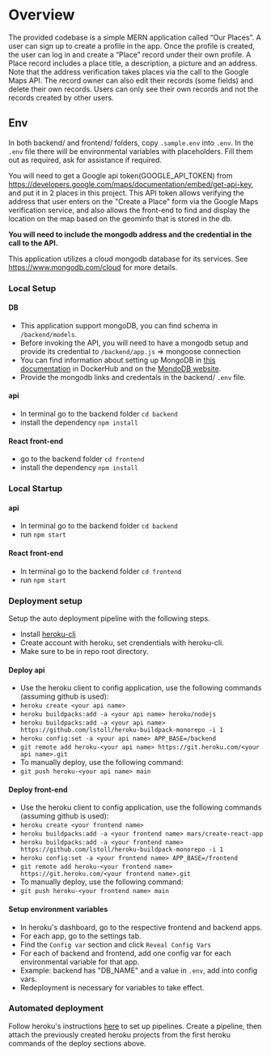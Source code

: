 # Overview

The provided codebase is a simple MERN application called “Our Places”. A user can sign up to create a profile in the app. Once the profile is created, the user can log in and create a “Place” record under their own profile. A Place record includes a place title, a description, a picture and an address. Note that the address verification takes places via the call to the Google Maps API. The record owner can also edit their records (some fields) and delete their own records. Users can only see their own records and not the records created by other users.

## Env

In both backend/ and frontend/ folders, copy `.sample.env` into `.env`. In the `.env` file there will be environmental variables with placeholders. Fill them out as required, ask for assistance if required.

You will need to get a Google api token(GOOGLE_API_TOKEN) from https://developers.google.com/maps/documentation/embed/get-api-key, and put it in 2 places in this project. This API token allows verifying the address that user enters on the "Create a Place" form via the Google Maps verification service, and also allows the front-end to find and display the location on the map based on the geominfo that is stored in the db.

**You will need to include the mongodb address and the credential in the call to the API.**

This application utilizes a cloud mongodb database for its services. See https://www.mongodb.com/cloud for more details.

### Local Setup

#### DB

- This application support mongoDB, you can find schema in `/backend/models`.
- Before invoking the API, you will need to have a mongodb setup and provide its credential to `/backend/app.js` => mongoose connection
- You can find information about setting up MongoDB in [this documentation](https://hub.docker.com/_/mongo) in DockerHub and on the [MondoDB website](https://docs.cloudmanager.mongodb.com/tutorial/nav/manage-hosts/).
- Provide the mongodb links and credentals in the backend/ `.env` file.

#### api

- In terminal go to the backend folder `cd backend`
- install the dependency `npm install`

#### React front-end

- go to the backend folder `cd frontend`
- install the dependency `npm install`

### Local Startup

#### api

- In terminal go to the backend folder `cd backend`
- run `npm start`

#### React front-end

- In terminal go to the backend folder `cd frontend`
- run `npm start`

### Deployment setup

Setup the auto deployment pipeline with the following steps.

- Install [heroku-cli](https://devcenter.heroku.com/articles/heroku-cli)
- Create account with heroku, set crendentials with heroku-cli.
- Make sure to be in repo root directory.

#### Deploy api

- Use the heroku client to config application, use the following commands (assuming github is used):
- `heroku create <your api name>`
- `heroku buildpacks:add -a <your api name> heroku/nodejs`
- `heroku buildpacks:add -a <your api name> https://github.com/lstoll/heroku-buildpack-monorepo -i 1`
- `heroku config:set -a <your api name> APP_BASE=/backend`
- `git remote add heroku-<your api name> https://git.heroku.com/<your api name>.git`
- To manually deploy, use the following command:
- `git push heroku-<your api name> main`

#### Deploy front-end

- Use the heroku client to config application, use the following commands (assuming github is used):
- `heroku create <your frontend name>`
- `heroku buildpacks:add -a <your frontend name> mars/create-react-app`
- `heroku buildpacks:add -a <your frontend name> https://github.com/lstoll/heroku-buildpack-monorepo -i 1`
- `heroku config:set -a <your frontend name> APP_BASE=/frontend`
- `git remote add heroku-<your frontend name> https://git.heroku.com/<your frontend name>.git`
- To manually deploy, use the following command:
- `git push heroku-<your frontend name> main`

#### Setup environment variables

- In heroku's dashboard, go to the respective frontend and backend apps.
- For each app, go to the settings tab.
- Find the `Config var` section and click `Reveal Config Vars`
- For each of backend and frontend, add one config var for each environmental variable for that app.
- Example: backend has "DB_NAME" and a value in `.env`, add into config vars.
- Redeployment is necessary for variables to take effect.

### Automated deployment

Follow heroku's instructions [here](https://devcenter.heroku.com/articles/pipelines) to set up pipelines.
Create a pipeline, then attach the previously created heroku projects from the first heroku commands of the deploy sections above.
